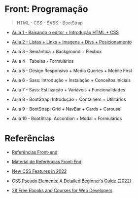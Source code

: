 # Front: Programação

> HTML - CSS - SASS - BootStrap

- [Aula 1 - Baixando o editor + Introdução HTML + CSS](./aula-01/README.md)

- [Aula 2 - Listas + Links + Imagens + Divs + Posicionamento](./aula-02/README.md)

- Aula 3 - Semântica + Background + Flexbox

- Aula 4 - Tabelas - Formulários

- Aula 5 - Design Responsivo + Media Queries + Mobile First

- Aula 6 - Sass: Introdução + Instalação + Conceitos Iniciais

- Aula 7 - Sass: Estilização + Variáveis + Funcionalidades

- Aula 8 - BootStrap: Introdução + Containers + Utilitários

- Aula 9 - BootStrap: Grid + NavBar + Cards + Carousel

- Aula 10 - BootStrap: Accordion + Modal + Formulários

# Referências

- [Referências Front-end](https://www.notion.so/Refer-ncias-Front-end-135d4881b9ab41f2b24fe25aafe2205d)

- [Material de Referências Front-End](https://bit.ly/3cHM4HZ)

- [New CSS Features in 2022](https://www.smashingmagazine.com/2022/03/new-css-features-2022/)

- [CSS Pseudo Elements: A Detailed Beginner’s Guide (2022)](https://torquemag.io/2021/12/css-pseudo-elements/)

- [28 Free Ebooks and Courses for Web Developers](https://niemvuilaptrinh.medium.com/28-ebook-and-course-free-for-web-development-4f01a4d1f4a6)
